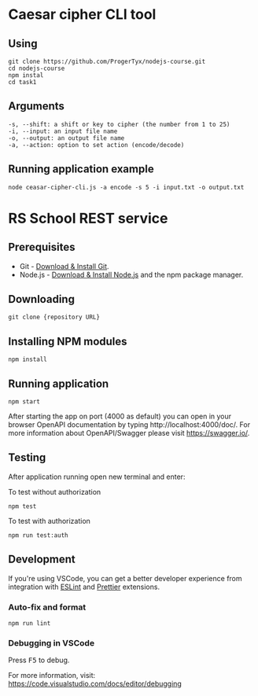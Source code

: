 # Caesar cipher CLI tool

## Using
```
git clone https://github.com/ProgerTyx/nodejs-course.git
cd nodejs-course
npm instal
cd task1
```

## Arguments
```
-s, --shift: a shift or key to cipher (the number from 1 to 25)
-i, --input: an input file name
-o, --output: an output file name
-a, --action: option to set action (encode/decode)
```

## Running application example
```
node ceasar-cipher-cli.js -a encode -s 5 -i input.txt -o output.txt
```

# RS School REST service

## Prerequisites

- Git - [Download & Install Git](https://git-scm.com/downloads).
- Node.js - [Download & Install Node.js](https://nodejs.org/en/download/) and the npm package manager.

## Downloading

```
git clone {repository URL}
```

## Installing NPM modules

```
npm install
```

## Running application

```
npm start
```

After starting the app on port (4000 as default) you can open
in your browser OpenAPI documentation by typing http://localhost:4000/doc/.
For more information about OpenAPI/Swagger please visit https://swagger.io/.

## Testing

After application running open new terminal and enter:

To test without authorization

```
npm test
```

To test with authorization

```
npm run test:auth
```

## Development

If you're using VSCode, you can get a better developer experience from integration with [ESLint](https://marketplace.visualstudio.com/items?itemName=dbaeumer.vscode-eslint) and [Prettier](https://marketplace.visualstudio.com/items?itemName=esbenp.prettier-vscode) extensions.

### Auto-fix and format

```
npm run lint
```

### Debugging in VSCode

Press <kbd>F5</kbd> to debug.

For more information, visit: https://code.visualstudio.com/docs/editor/debugging
